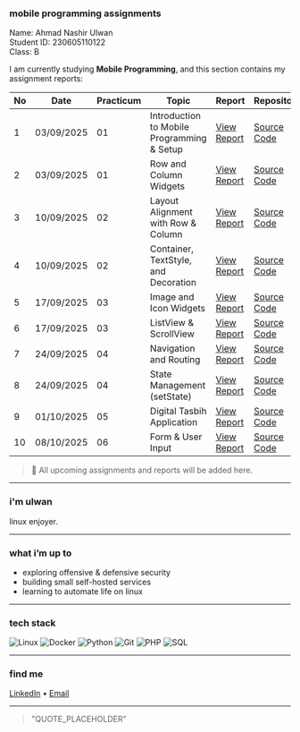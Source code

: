 ### mobile programming assignments

Name: Ahmad Nashir Ulwan  
Student ID: 230605110122  
Class: B

I am currently studying **Mobile Programming**, and this section contains my assignment reports:

| No | Date       | Practicum | Topic                                | Report | Repository |
|----|------------|-----------|--------------------------------------|--------|------------|
| 1  | 03/09/2025 | 01 | Introduction to Mobile Programming & Setup | [View Report](https://github.com/nashirulwan/mobile_programming/tree/main/modul_1) | [Source Code](https://github.com/nashirulwan/mobile_programming/tree/main/modul_1) |
| 2  | 03/09/2025 | 01 | Row and Column Widgets | [View Report](https://github.com/nashirulwan/mobile_programming/tree/main/modul_2) | [Source Code](https://github.com/nashirulwan/mobile_programming/tree/main/modul_2) |
| 3  | 10/09/2025 | 02 | Layout Alignment with Row & Column | [View Report](https://github.com/nashirulwan/mobile_programming/tree/main/modul_3) | [Source Code](https://github.com/nashirulwan/mobile_programming/tree/main/modul_3) |
| 4  | 10/09/2025 | 02 | Container, TextStyle, and Decoration | [View Report](https://github.com/nashirulwan/mobile_programming/tree/main/modul_4) | [Source Code](https://github.com/nashirulwan/mobile_programming/tree/main/modul_4) |
| 5  | 17/09/2025 | 03 | Image and Icon Widgets | [View Report](https://github.com/nashirulwan/mobile_programming/tree/main/modul_5) | [Source Code](https://github.com/nashirulwan/mobile_programming/tree/main/modul_5) |
| 6  | 17/09/2025 | 03 | ListView & ScrollView | [View Report](https://github.com/nashirulwan/mobile_programming/tree/main/modul_6) | [Source Code](https://github.com/nashirulwan/mobile_programming/tree/main/modul_6) |
| 7  | 24/09/2025 | 04 | Navigation and Routing | [View Report](https://github.com/nashirulwan/mobile_programming/tree/main/modul_7) | [Source Code](https://github.com/nashirulwan/mobile_programming/tree/main/modul_7) |
| 8  | 24/09/2025 | 04 | State Management (setState) | [View Report](https://github.com/nashirulwan/mobile_programming/tree/main/modul_8) | [Source Code](https://github.com/nashirulwan/mobile_programming/tree/main/modul_8) |
| 9  | 01/10/2025 | 05 | Digital Tasbih Application | [View Report](https://github.com/nashirulwan/mobile_programming/tree/main/modul_9) | [Source Code](https://github.com/nashirulwan/mobile_programming/tree/main/modul_9) |
| 10 | 08/10/2025 | 06 | Form & User Input | [View Report](https://github.com/nashirulwan/mobile_programming/tree/main/modul_10) | [Source Code](https://github.com/nashirulwan/mobile_programming/tree/main/modul_10) |

> 📌 All upcoming assignments and reports will be added here.

---

### i'm ulwan 

linux enjoyer.  

---

### what i’m up to 
- exploring offensive & defensive security  
- building small self-hosted services  
- learning to automate life on linux  

---

### tech stack  
![Linux](https://img.shields.io/badge/-Linux-FCC624?style=flat&logo=linux&logoColor=000)
![Docker](https://img.shields.io/badge/-Docker-2496ED?style=flat&logo=docker&logoColor=fff)
![Python](https://img.shields.io/badge/-Python-3776AB?style=flat&logo=python&logoColor=fff)
![Git](https://img.shields.io/badge/-Git-F05032?style=flat&logo=git&logoColor=fff)
![PHP](https://img.shields.io/badge/-PHP-777BB4?style=flat&logo=php&logoColor=fff)
![SQL](https://img.shields.io/badge/-SQL-4479A1?style=flat&logo=mysql&logoColor=fff)

---

### find me  
[LinkedIn](https://www.linkedin.com/in/ahmad-nashir-ulwan-19071428b/) • [Email](mailto:ahmadnasirulwan@gmail.com)

---

> "QUOTE_PLACEHOLDER"
